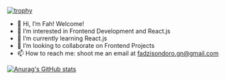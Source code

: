 [![trophy](https://github-profile-trophy.vercel.app/?username=Fah22&theme=dracula&row=2&column=3)](https://github.com/ryo-ma/github-profile-trophy)




- 👋 Hi, I’m Fah! Welcome!
- 👀 I’m interested in Frontend Development and React.js
- 🌱 I’m currently learning React.js
- 💞️ I’m looking to collaborate on Frontend Projects
- 📫 How to reach me: shoot me an email at fadzisondoro.gn@gmail.com 

[![Anurag's GitHub stats](https://github-readme-stats.vercel.app/api?username=Fah22)](https://github.com/anuraghazra/github-readme-stats)


<!---
Fah22/Fah22 is a ✨ special ✨ repository because its `README.md` (this file) appears on your GitHub profile.
You can click the Preview link to take a look at your changes.
--->
